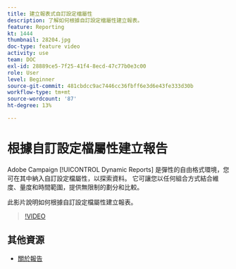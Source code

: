 ```yaml
---
title: 建立報表式自訂設定檔屬性
description: 了解如何根據自訂設定檔屬性建立報表。
feature: Reporting
kt: 1444
thumbnail: 28204.jpg
doc-type: feature video
activity: use
team: DOC
exl-id: 28889ce5-7f25-41f4-8ecd-47c77b0e3c00
role: User
level: Beginner
source-git-commit: 481cbdcc9ac7446cc36fbff6e3d6e43fe333d30b
workflow-type: tm+mt
source-wordcount: '87'
ht-degree: 13%

---
```


# 根據自訂設定檔屬性建立報告

Adobe Campaign [!UICONTROL Dynamic Reports] 是彈性的自由格式環境，您可在其中納入自訂設定檔屬性，以探索資料。 它可讓您以任何組合方式結合維度、量度和時間範圍，提供無限制的劃分和比較。

此影片說明如何根據自訂設定檔屬性建立報表。

>[!VIDEO](https://video.tv.adobe.com/v/28204?quality=12)

## 其他資源

* [關於報告](https://experienceleague.adobe.com/docs/campaign-standard/using/reporting/about-reporting/about-dynamic-reports.html?lang=en)
